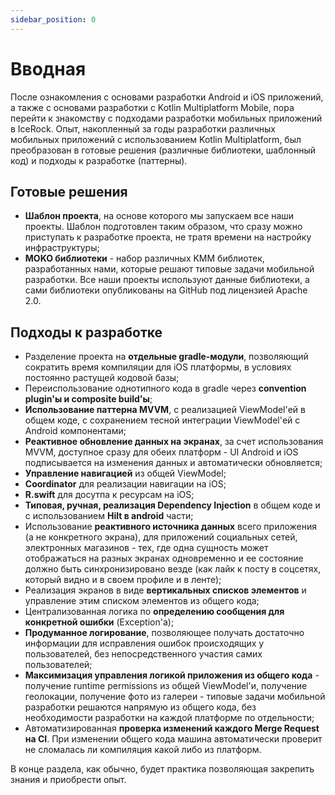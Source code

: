 ```yaml
---
sidebar_position: 0
---
```


# Вводная 

После ознакомления с основами разработки Android и iOS приложений, а также с основами разработки с Kotlin Multiplatform Mobile, пора перейти к знакомству с подходами разработки мобильных приложений в IceRock. Опыт, накопленный за годы разработки различных мобильных приложений с использованием Kotlin Multiplatform, был преобразован в готовые решения (различные библиотеки, шаблонный код) и подходы к разработке (паттерны).

## Готовые решения

- **Шаблон проекта**, на основе которого мы запускаем все наши проекты. Шаблон подготовлен таким образом, что сразу можно приступать к разработке проекта, не тратя времени на настройку инфраструктуры;
- **MOKO библиотеки** - набор различных KMM библиотек, разработанных нами, которые решают типовые задачи мобильной разработки. Все наши проекты используют данные библиотеки, а сами библиотеки опубликованы на GitHub под лицензией Apache 2.0.

## Подходы к разработке

- Разделение проекта на **отдельные gradle-модули**, позволяющий сократить время компиляции для iOS платформы, в условиях постоянно растущей кодовой базы;
- Переиспользование однотипного кода в gradle через **convention plugin'ы и composite build'ы**;
- **Использование паттерна MVVM**, с реализацией ViewModel'ей в общем коде, с сохранением тесной интеграции ViewModel'ей с Android компонентами;
- **Реактивное обновление данных на экранах**, за счет использования MVVM, доступное сразу для обеих платформ - UI Android и iOS подписывается на изменения данных и автоматически обновляется;
- **Управление навигацией** из общей ViewModel;
- **Coordinator** для реализации навигации на iOS;
- **R.swift** для досутпа к ресурсам на iOS;   
- **Типовая, ручная, реализация Dependency Injection** в общем коде и с использованием **Hilt в android** части;
- Использование **реактивного источника данных** всего приложения (а не конкретного экрана), для приложений социальных сетей, электронных магазинов - тех, где одна сущность может отображаться на разных экранах одновременно и ее состояние должно быть синхронизировано везде (как лайк к посту в соцсетях, который видно и в своем профиле и в ленте);
- Реализация экранов в виде **вертикальных списков элементов** и управление этим списком элементов из общего кода;
- Централизованная логика по **определению сообщения для конкретной ошибки** (Exception'а);
- **Продуманное логирование**, позволяющее получать достаточно информации для исправления ошибок происходящих у пользователей, без непосредственного участия самих пользователей;
- **Максимизация управления логикой приложения из общего кода** - получение runtime permissions из общей ViewModel'и, получение геолокации, получение фото из галереи - типовые задачи мобильной разработки решаются напрямую из общего кода, без необходимости разработки на каждой платформе по отдельности;
- Автоматизированная **проверка изменений каждого Merge Request на CI**. При изменении общего кода машина автоматически проверит не сломалась ли компиляция какой либо из платформ.

В конце раздела, как обычно, будет практика позволяющая закрепить знания и приобрести опыт.
